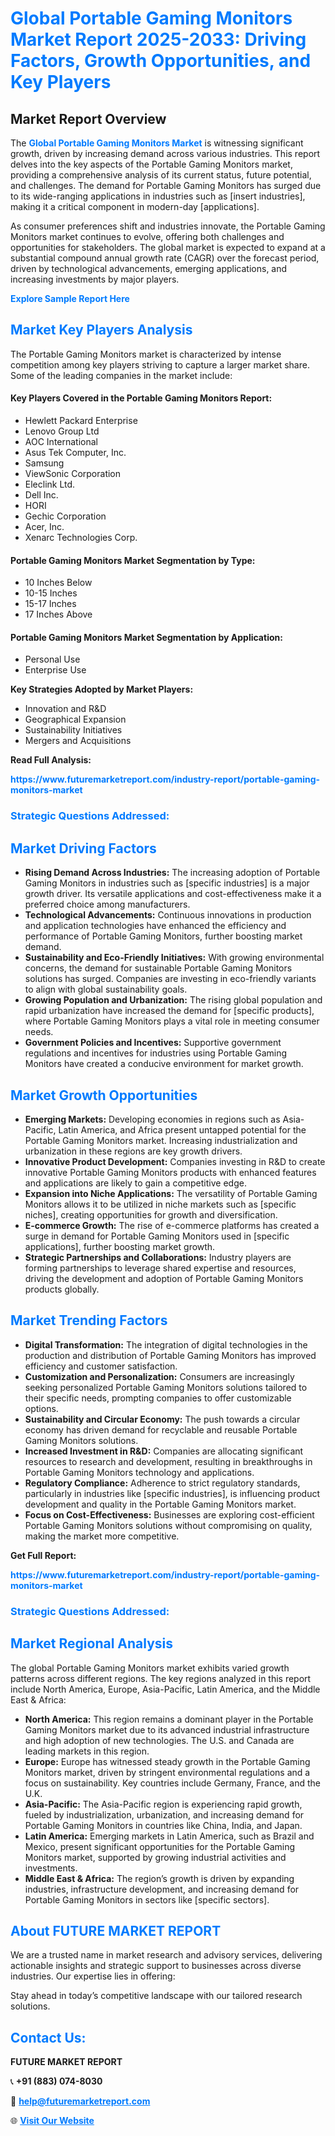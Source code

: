 <h1 style="color: #007BFF;">Global Portable Gaming Monitors Market Report 2025-2033: Driving Factors, Growth Opportunities, and Key Players</h1>

<section id="overview">
<h2>Market Report Overview</h2>
<p>The <a href="https://www.futuremarketreport.com/industry-report/portable-gaming-monitors-market" style="color: #007BFF; text-decoration: none;"><strong>Global Portable Gaming Monitors Market</strong></a> is witnessing significant growth, driven by increasing demand across various industries. This report delves into the key aspects of the Portable Gaming Monitors market, providing a comprehensive analysis of its current status, future potential, and challenges. The demand for Portable Gaming Monitors has surged due to its wide-ranging applications in industries such as [insert industries], making it a critical component in modern-day [applications].</p>
<p>As consumer preferences shift and industries innovate, the Portable Gaming Monitors market continues to evolve, offering both challenges and opportunities for stakeholders. The global market is expected to expand at a substantial compound annual growth rate (CAGR) over the forecast period, driven by technological advancements, emerging applications, and increasing investments by major players.</p>
</section>

<section id="overview">
<p><a href="https://www.futuremarketreport.com/request-sample/reportId=81825" style="color: #007BFF; text-decoration: none;"><strong>Explore Sample Report Here</strong></a></p>
</section>

<section id="key-players">
<h2 style="color: #007BFF;">Market Key Players Analysis</h2>
<p>The Portable Gaming Monitors market is characterized by intense competition among key players striving to capture a larger market share. Some of the leading companies in the market include:</p>
<h4>Key Players Covered in the Portable Gaming Monitors Report:</h4>
<ul><li>Hewlett Packard Enterprise</li><li>Lenovo Group Ltd</li><li>AOC International</li><li>Asus Tek Computer, Inc.</li><li>Samsung</li><li>ViewSonic Corporation</li><li>Eleclink Ltd.</li><li>Dell Inc.</li><li>HORI</li><li>Gechic Corporation</li><li>Acer, Inc.</li><li>Xenarc Technologies Corp.</li></ul>
<h4>Portable Gaming Monitors Market Segmentation by Type:</h4>
<ul><li>10 Inches Below</li><li>10-15 Inches</li><li>15-17 Inches</li><li>17 Inches Above</li></ul>

<h4>Portable Gaming Monitors Market Segmentation by Application:</h4>
<ul><li>Personal Use</li><li>Enterprise Use</li></ul>
<p><strong>Key Strategies Adopted by Market Players:</strong></p>
<ul>
<li>Innovation and R&D</li>
<li>Geographical Expansion</li>
<li>Sustainability Initiatives</li>
<li>Mergers and Acquisitions</li>
</ul>
</section>

<section>
<p><strong>Read Full Analysis: </strong></p><a href="https://www.futuremarketreport.com/industry-report/portable-gaming-monitors-market" style="color: #007BFF; text-decoration: none;"><strong>https://www.futuremarketreport.com/industry-report/portable-gaming-monitors-market</strong></a>
<h3 style="color: #007BFF;">Strategic Questions Addressed:</h3>
</section>

<section id="driving-factors">
<h2 style="color: #007BFF;">Market Driving Factors</h2>
<ul>
<li><strong>Rising Demand Across Industries:</strong> The increasing adoption of Portable Gaming Monitors in industries such as [specific industries] is a major growth driver. Its versatile applications and cost-effectiveness make it a preferred choice among manufacturers.</li>
<li><strong>Technological Advancements:</strong> Continuous innovations in production and application technologies have enhanced the efficiency and performance of Portable Gaming Monitors, further boosting market demand.</li>
<li><strong>Sustainability and Eco-Friendly Initiatives:</strong> With growing environmental concerns, the demand for sustainable Portable Gaming Monitors solutions has surged. Companies are investing in eco-friendly variants to align with global sustainability goals.</li>
<li><strong>Growing Population and Urbanization:</strong> The rising global population and rapid urbanization have increased the demand for [specific products], where Portable Gaming Monitors plays a vital role in meeting consumer needs.</li>
<li><strong>Government Policies and Incentives:</strong> Supportive government regulations and incentives for industries using Portable Gaming Monitors have created a conducive environment for market growth.</li>
</ul>
</section>

<section id="growth-opportunities">
<h2 style="color: #007BFF;">Market Growth Opportunities</h2>
<ul>
<li><strong>Emerging Markets:</strong> Developing economies in regions such as Asia-Pacific, Latin America, and Africa present untapped potential for the Portable Gaming Monitors market. Increasing industrialization and urbanization in these regions are key growth drivers.</li>
<li><strong>Innovative Product Development:</strong> Companies investing in R&D to create innovative Portable Gaming Monitors products with enhanced features and applications are likely to gain a competitive edge.</li>
<li><strong>Expansion into Niche Applications:</strong> The versatility of Portable Gaming Monitors allows it to be utilized in niche markets such as [specific niches], creating opportunities for growth and diversification.</li>
<li><strong>E-commerce Growth:</strong> The rise of e-commerce platforms has created a surge in demand for Portable Gaming Monitors used in [specific applications], further boosting market growth.</li>
<li><strong>Strategic Partnerships and Collaborations:</strong> Industry players are forming partnerships to leverage shared expertise and resources, driving the development and adoption of Portable Gaming Monitors products globally.</li>
</ul>
</section>

<section id="trending-factors">
<h2 style="color: #007BFF;">Market Trending Factors</h2>
<ul>
<li><strong>Digital Transformation:</strong> The integration of digital technologies in the production and distribution of Portable Gaming Monitors has improved efficiency and customer satisfaction.</li>
<li><strong>Customization and Personalization:</strong> Consumers are increasingly seeking personalized Portable Gaming Monitors solutions tailored to their specific needs, prompting companies to offer customizable options.</li>
<li><strong>Sustainability and Circular Economy:</strong> The push towards a circular economy has driven demand for recyclable and reusable Portable Gaming Monitors solutions.</li>
<li><strong>Increased Investment in R&D:</strong> Companies are allocating significant resources to research and development, resulting in breakthroughs in Portable Gaming Monitors technology and applications.</li>
<li><strong>Regulatory Compliance:</strong> Adherence to strict regulatory standards, particularly in industries like [specific industries], is influencing product development and quality in the Portable Gaming Monitors market.</li>
<li><strong>Focus on Cost-Effectiveness:</strong> Businesses are exploring cost-efficient Portable Gaming Monitors solutions without compromising on quality, making the market more competitive.</li>
</ul>
</section>

<section>
<p><strong>Get Full Report: </strong></p><a href="https://www.futuremarketreport.com/industry-report/portable-gaming-monitors-market" style="color: #007BFF; text-decoration: none;"><strong>https://www.futuremarketreport.com/industry-report/portable-gaming-monitors-market</strong></a>
<h3 style="color: #007BFF;">Strategic Questions Addressed:</h3>
</section>


<section id="regional-analysis">
<h2 style="color: #007BFF;">Market Regional Analysis</h2>
<p>The global Portable Gaming Monitors market exhibits varied growth patterns across different regions. The key regions analyzed in this report include North America, Europe, Asia-Pacific, Latin America, and the Middle East & Africa:</p>
<ul>
<li><strong>North America:</strong> This region remains a dominant player in the Portable Gaming Monitors market due to its advanced industrial infrastructure and high adoption of new technologies. The U.S. and Canada are leading markets in this region.</li>
<li><strong>Europe:</strong> Europe has witnessed steady growth in the Portable Gaming Monitors market, driven by stringent environmental regulations and a focus on sustainability. Key countries include Germany, France, and the U.K.</li>
<li><strong>Asia-Pacific:</strong> The Asia-Pacific region is experiencing rapid growth, fueled by industrialization, urbanization, and increasing demand for Portable Gaming Monitors in countries like China, India, and Japan.</li>
<li><strong>Latin America:</strong> Emerging markets in Latin America, such as Brazil and Mexico, present significant opportunities for the Portable Gaming Monitors market, supported by growing industrial activities and investments.</li>
<li><strong>Middle East & Africa:</strong> The region’s growth is driven by expanding industries, infrastructure development, and increasing demand for Portable Gaming Monitors in sectors like [specific sectors].</li>
</ul>
</section>

<footer>
<h2 style="color: #007BFF;">About FUTURE MARKET REPORT</h2>
<p>We are a trusted name in market research and advisory services, delivering actionable insights and strategic support to businesses across diverse industries. Our expertise lies in offering:</p>

<p>Stay ahead in today’s competitive landscape with our tailored research solutions.</p>

<h2 style="color: #007BFF;">Contact Us:</h2>
<p><strong>FUTURE MARKET REPORT</strong></p>
<p>📞 <strong>+91 (883) 074-8030</strong></p>
<p>📧 <strong><a href="mailto:help@futuremarketreport.com" style="color: #007BFF;">help@futuremarketreport.com</a></strong></p>
<p>🌐 <strong><a href="https://www.futuremarketreport.com/" style="color: #007BFF;">Visit Our Website</a></strong></p>
</footer>
